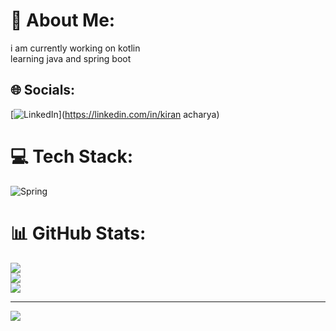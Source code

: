 # 💫 About Me:
i am currently working on kotlin <br>learning java and spring boot


## 🌐 Socials:
[![LinkedIn](https://img.shields.io/badge/LinkedIn-%230077B5.svg?logo=linkedin&logoColor=white)](https://linkedin.com/in/kiran acharya) 

# 💻 Tech Stack:
![Spring](https://img.shields.io/badge/spring-%236DB33F.svg?style=for-the-badge&logo=spring&logoColor=white)
# 📊 GitHub Stats:
![](https://github-readme-stats.vercel.app/api?username=iamkiraan&theme=dark&hide_border=false&include_all_commits=false&count_private=false)<br/>
![](https://github-readme-streak-stats.herokuapp.com/?user=iamkiraan&theme=dark&hide_border=false)<br/>
![](https://github-readme-stats.vercel.app/api/top-langs/?username=iamkiraan&theme=dark&hide_border=false&include_all_commits=false&count_private=false&layout=compact)

---
[![](https://visitcount.itsvg.in/api?id=iamkiraan&icon=0&color=0)](https://visitcount.itsvg.in)

<!-- Proudly created with GPRM ( https://gprm.itsvg.in ) -->
